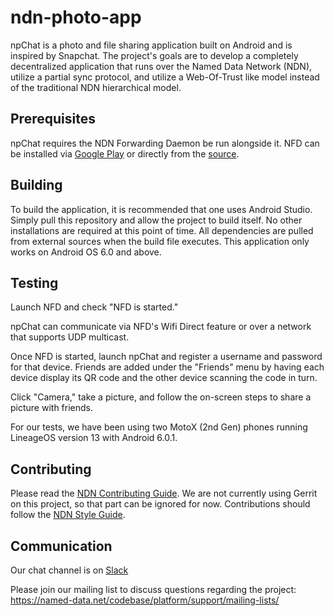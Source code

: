 # ndn-photo-app

npChat is a photo and file sharing application built on Android and is inspired by Snapchat. The project's
goals are to develop a completely decentralized application that runs over the Named Data Network (NDN), utilize
a partial sync protocol, and utilize a Web-Of-Trust like model instead of the traditional NDN hierarchical model.

## Prerequisites
npChat requires the NDN Forwarding Daemon be run alongside it. NFD can be installed via [Google Play](https://play.google.com/store/apps/details?id=net.named_data.nfd) or directly from the [source](https://github.com/named-data-mobile/NFD-android).

## Building

To build the application, it is recommended that one uses Android Studio. Simply pull this repository and allow the project to build itself. No other installations are required at this point of time. All dependencies are pulled from external sources when the build file executes. This application only works on Android OS 6.0 and above.

## Testing
Launch NFD and check "NFD is started." 

npChat can communicate via NFD's Wifi Direct feature or over a network that supports UDP multicast.

Once NFD is started, launch npChat and register a username and password for that device. Friends are added under the "Friends" menu by having each device display its QR code and the other device scanning the code in turn.

Click "Camera," take a picture, and follow the on-screen steps to share a picture with friends.

For our tests, we have been using two MotoX (2nd Gen) phones running LineageOS version 13 with Android 6.0.1.

## Contributing
Please read the [NDN Contributing Guide](https://github.com/named-data/NFD/blob/master/CONTRIBUTING.md). We are not currently using Gerrit on this project, so that part can be ignored for now. Contributions should follow the [NDN Style Guide](https://named-data.net/codebase/platform/documentation/ndn-platform-development-guidelines/cpp-code-guidelines/).

## Communication

Our chat channel is on [Slack](https://named-data.slack.com/messages)

Please join our mailing list to discuss questions regarding the project: https://named-data.net/codebase/platform/support/mailing-lists/

